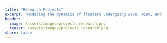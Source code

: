 ```yaml
---
title: "Research Projects"
excerpt: "Modeling the dynamics of floaters undergoing wave, wind, and current effects."
header:
  image: /assets/images/projects_research.png
  teaser: /assets/images/projects_research.png
share: false
---
```

